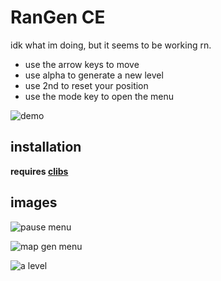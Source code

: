 # RanGen CE

idk what im doing, but it seems to be working rn.

- use the arrow keys to move
- use alpha to generate a new level
- use 2nd to reset your position
- use the mode key to open the menu

![demo](https://i.ibb.co/LtC1jfy/4f13ff476596.png "i know the background looks pink here, its because i accidentally changed the color right before recording")

## installation

**requires [clibs](tiny.cc/clibs)**

## images

![pause menu](https://i.imgur.com/KtJTYDf.png "pause menu")

![map gen menu](https://i.imgur.com/8ldt8sO.png "map gen menu")

![a level](https://i.imgur.com/S6hRL3H.png "a level")
